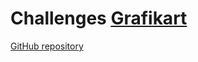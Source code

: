 # Challenges [Grafikart](https://www.grafikart.fr/)
 [GitHub repository](https://github.com/Grafikart/Challenges)